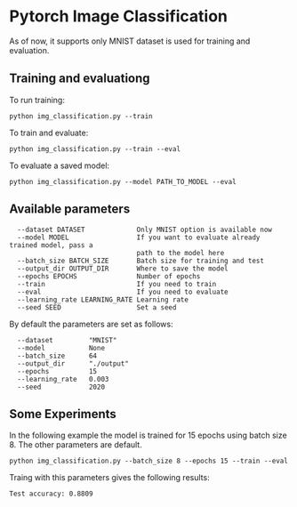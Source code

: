 # Pytorch Image Classification

As of now, it supports only MNIST dataset is used for training and evaluation.

## Training and evaluationg

To run training:
```
python img_classification.py --train
```

To train and evaluate:

```
python img_classification.py --train --eval
```

To evaluate a saved model:

```
python img_classification.py --model PATH_TO_MODEL --eval
```

## Available parameters

```
  --dataset DATASET             Only MNIST option is available now
  --model MODEL                 If you want to evaluate already trained model, pass a
                                path to the model here
  --batch_size BATCH_SIZE       Batch size for training and test
  --output_dir OUTPUT_DIR       Where to save the model
  --epochs EPOCHS               Number of epochs
  --train                       If you need to train
  --eval                        If you need to evaluate
  --learning_rate LEARNING_RATE Learning rate
  --seed SEED                   Set a seed

```

By default the parameters are set as follows:

```
  --dataset         "MNIST"
  --model           None
  --batch_size      64 
  --output_dir      "./output"
  --epochs          15
  --learning_rate   0.003
  --seed            2020
```

## Some Experiments

In the following example the model is trained for 15 epochs using batch size 8. The other parameters are default.

```
python img_classification.py --batch_size 8 --epochs 15 --train --eval
```

Traing with this parameters gives the following results:

```
Test accuracy: 0.8809
```
